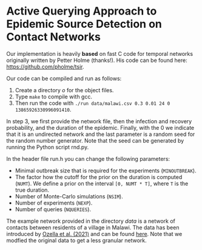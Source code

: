# Active Querying Approach to Epidemic Source Detection on Contact Networks

Our implementation is heavily **based** on fast C code for temporal networks originally written by Petter Holme (thanks!). His code can be found here: https://github.com/pholme/tsir.

Our code can be compiled and run as follows:
1. Create a directory *o* for the object files.
2. Type `make` to compile with gcc.
3. Then run the code with `./run data/malawi.csv 0.3 0.01 24 0 13865926330996091410`.

In step 3, we first provide the network file, then the infection and recovery probability, and the duration of the epidemic. Finally, with the 0 we indicate that it is an undirected network and the last parameter is a random seed for the random number generator. Note that the seed can be generated by running the Python script rnd.py.

In the header file run.h you can change the following parameters:

* Minimal outbreak size that is required for the experiments (`MINOUTBREAK`).
* The factor how the cutoff for the prior on the duration is computed (`NUMT`). We define a prior on the interval `[0, NUMT * T]`, where `T` is the true duration.
* Number of Monte-Carlo simulations (`NSIM`).
* Number of experiments (`NEXP`).
* Number of queries (`NQUERIES`).

The example network provided in the directory *data* is a network of contacts between residents of a village in Malawi. The data has been introduced by [Ozella et al. (2021)](https://epjdatascience.springeropen.com/articles/10.1140/epjds/s13688-021-00302-w) and can be found [here](http://www.sociopatterns.org/datasets/contact-patterns-in-a-village-in-rural-malawi/). Note that we modfied the original data to get a less granular network.
